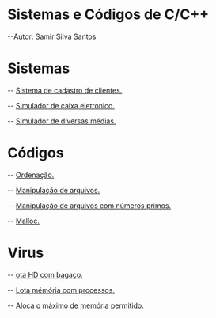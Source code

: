 # Sistemas e Códigos de C/C++

--Autor: Samir Silva Santos

# Sistemas

-- [Sistema de cadastro de clientes.](https://github.com/Samirsilva/Codigos-C/blob/master/Sistemas%20e%20Simuladores/Cadastro_de_Clientes.cpp)

-- [Simulador de caixa eletronico.](https://github.com/Samirsilva/Codigos-C/blob/master/Sistemas%20e%20Simuladores/Simulador_de_Caixa_Eletronico.cpp)

-- [Simulador de diversas médias.](https://github.com/Samirsilva/Codigos-C/blob/master/Sistemas%20e%20Simuladores/Simulador_de_diversas_medias.cpp)



# Códigos

-- [Ordenação.](https://github.com/Samirsilva/Codigos-C/blob/master/Codigos/Ordenacao.cpp)

-- [Manipulação de arquivos.](https://github.com/Samirsilva/Codigos-C/blob/master/Codigos/Manipulacao_de_arquivos.cpp)

-- [Manipulação de arquivos com números primos.](https://github.com/Samirsilva/Codigos-C/blob/master/Codigos/Manipulacao_de_arquivos_n_primo.cpp)

-- [Malloc.](https://github.com/Samirsilva/Codigos-C/blob/master/Codigos/Malloc.cpp)

# Virus

-- [ota HD com bagaço.](https://github.com/Samirsilva/Codigos-C/blob/master/Virus/Lota_HD.cpp)

-- [Lota mémória com processos.](https://github.com/Samirsilva/Codigos-C/blob/master/Virus/Lota_com_processo.cpp)

-- [Aloca o máximo de memória permitido.](https://github.com/Samirsilva/Codigos-C/blob/master/Virus/Aloca_maximo_de_memoria.cpp)
